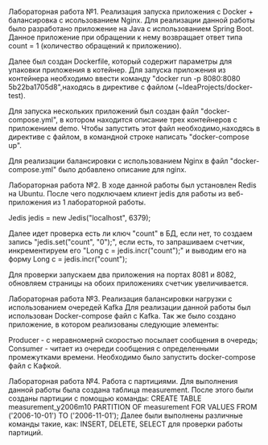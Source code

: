 Лабораторная работа №1. 
Реализация запуска приложения с Docker + балансировка с исользованием Nginx.
Для реализации данной работы было разработано приложение на Java с использованием Spring Boot. 
Данное приложение при обращении к нему возвращает ответ типа count = 1 (количество обращений к приложению).

Далее был создан Dockerfile, который содержит параметры для упаковки приложения в котейнер. 
Для запуска приложения из контейнера необходимо ввести команду "docker run -p 8080:8080 5b22ba1705d8",находясь в директиве с файлом (~IdeaProjects/docker-test).

Для запуска нескольких приложений был создан файл "docker-compose.yml", в котором находится описание трех контейнеров с приложением demo. 
Чтобы запустить этот файл необходимо,находясь в директиве с файлом, в командной строке написать "docker-compose up".

Для реализации балансировки с использованием Nginx в файл "docker-compose.yml" было добавлено описание для nginx.

Лабораторная работа №2.
В ходе данной работы был установлен Redis на Ubuntu. После чего подключаем клиент jedis для работы из веб-приложения из 1 лабораторной работы.

Jedis jedis = new Jedis("localhost", 6379);

Далее идет проверка есть ли ключ "count" в БД, если нет, то создаем запись "jedis.set("count", "0");", если есть, то запрашиваем счетчик, инкрементируем его "Long c = jedis.incr("count");" и выводим его на форму Long c = jedis.incr("count");

Для проверки запускаем два приложения на портах 8081 и 8082, обновляем страницы на обоих приложениях счетчик увеличивается.

Лабораторная работа №3.
Реализация балансировки нагрузки с использованием очередей Kafka
Для реализации данной работы был использован Docker-compose файл c Kafka. Так же было создано приложение, в котором реализованы следующие элементы:

Producer - с неравномернй скоростью посылает сообщения в очередь;
Consumer - читает из очереди сообщения с определенными промежутками времени.
Необходимо было запустить docker-compose файл с Кафкой.

Лабораторная работа №4. 
Работа с партициями.
Для выполнения данной работы была создана таблица measurement. После этого были созданы партиции с помощью команды: 
CREATE TABLE measurement_y2006m10 PARTITION OF measurement
    FOR VALUES FROM ('2006-10-01') TO ('2006-11-01');
Далее были выполнены различные команды такие, как: INSERT, DELETE, SELECT для проверки работы партиций.
